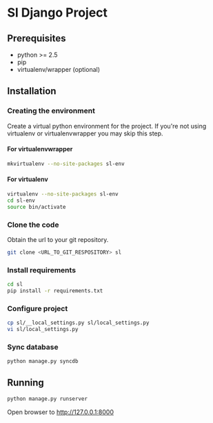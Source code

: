 # Sl Django Project #
## Prerequisites ##

- python >= 2.5
- pip
- virtualenv/wrapper (optional)

## Installation ##
### Creating the environment ###
Create a virtual python environment for the project.
If you're not using virtualenv or virtualenvwrapper you may skip this step.

#### For virtualenvwrapper ####
```bash
mkvirtualenv --no-site-packages sl-env
```

#### For virtualenv ####
```bash
virtualenv --no-site-packages sl-env
cd sl-env
source bin/activate
```

### Clone the code ###
Obtain the url to your git repository.

```bash
git clone <URL_TO_GIT_RESPOSITORY> sl
```

### Install requirements ###
```bash
cd sl
pip install -r requirements.txt
```

### Configure project ###
```bash
cp sl/__local_settings.py sl/local_settings.py
vi sl/local_settings.py
```

### Sync database ###
```bash
python manage.py syncdb
```

## Running ##
```bash
python manage.py runserver
```

Open browser to http://127.0.0.1:8000

